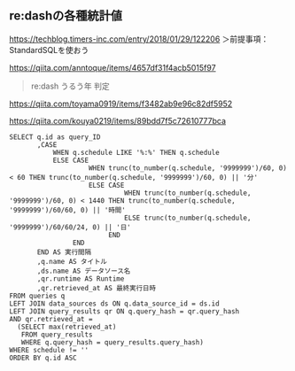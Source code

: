 ## re:dashの各種統計値
https://techblog.timers-inc.com/entry/2018/01/29/122206
＞前提事項： StandardSQLを使おう

https://qiita.com/anntoque/items/4657df31f4acb5015f97
>re:dash うるう年 判定

https://qiita.com/toyama0919/items/f3482ab9e96c82df5952

https://qiita.com/kouya0219/items/89bdd7f5c72610777bca
```
SELECT q.id as query_ID
       ,CASE
           WHEN q.schedule LIKE '%:%' THEN q.schedule
           ELSE CASE
                    WHEN trunc(to_number(q.schedule, '9999999')/60, 0) < 60 THEN trunc(to_number(q.schedule, '9999999')/60, 0) || '分'
                    ELSE CASE
                             WHEN trunc(to_number(q.schedule, '9999999')/60, 0) < 1440 THEN trunc(to_number(q.schedule, '9999999')/60/60, 0) || '時間'
                             ELSE trunc(to_number(q.schedule, '9999999')/60/60/24, 0) || '日'
                         END
                END
       END AS 実行間隔 
       ,q.name AS タイトル 
       ,ds.name AS データソース名 
       ,qr.runtime AS Runtime 
       ,qr.retrieved_at AS 最終実行日時
FROM queries q
LEFT JOIN data_sources ds ON q.data_source_id = ds.id
LEFT JOIN query_results qr ON q.query_hash = qr.query_hash
AND qr.retrieved_at =
  (SELECT max(retrieved_at)
   FROM query_results
   WHERE q.query_hash = query_results.query_hash)
WHERE schedule != ''
ORDER BY q.id ASC
```
